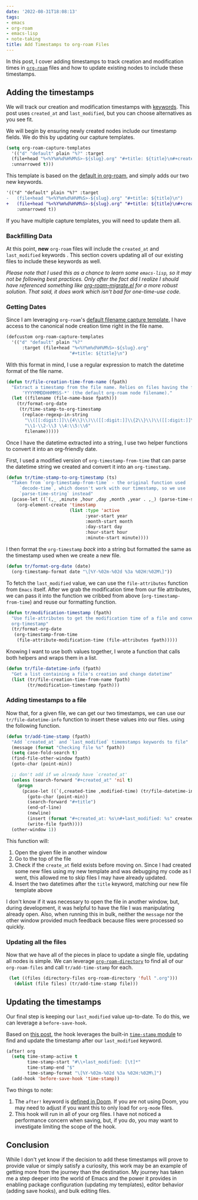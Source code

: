```yaml
---
date: '2022-08-31T18:08:13'
tags:
- emacs
- org-roam
- emacs-lisp
- note-taking
title: Add Timestamps to org-roam Files
---
```


In this post, I cover adding timestamps to track creation and modification times in [`org-roam`](https://github.com/org-roam/org-roam) files and how to update existing nodes to include these timestamps.

## Adding the timestamps

We will track our creation and modification timestamps with [keywords](https://orgmode.org/worg/dev/org-syntax.html#Keywords). This post uses `created_at` and `last_modified`, but you can choose alternatives as you see fit.

We will begin by ensuring newly created nodes include our timestamp fields. We do this by updating our capture templates.

```el
(setq org-roam-capture-templates
  '(("d" "default" plain "%?" :target
  (file+head "%<%Y%m%d%H%M%S>-${slug}.org" "#+title: ${title}\n#+created_at: %U\n#+last_modified: %U\n\n\n")
  :unnarrowed t)))
```

This template is based on the [default in org-roam](https://github.com/org-roam/org-roam/blob/c3867619147175faf89ed8f3e90a1e67a4fd9655/org-roam-capture.el#L41-L45), and simply adds our two new keywords.

```diff
'(("d" "default" plain "%?" :target
-   (file+head "%<%Y%m%d%H%M%S>-${slug}.org" "#+title: ${title}\n")
+   (file+head "%<%Y%m%d%H%M%S>-${slug}.org" "#+title: ${title}\n#+created_at: %U\n#+last_modified: %U\n\n\n")
    :unnarrowed t))
```

If you have multiple capture templates, you will need to update them all.

### Backfilling Data

At this point, **new** `org-roam` files will include the `created_at` and `last_modified` keywords . This section covers updating all of our existing files to include these keywords as well.

_Please note that I used this as a chance to learn some `emacs-lisp`, so it may not be following best practices. Only after the fact did I realize I should have referenced something like [org-roam-migrate.el](https://github.com/org-roam/org-roam/blob/main/org-roam-migrate.el) for a more robust solution. That said, it does work which isn't bad for one-time-use code._

### Getting Dates

Since I am leveraging `org-roam`'s [default filename capture template](https://github.com/org-roam/org-roam/blob/7f453f3fffb924ca4ae3f8d34cabc03fbcae0127/org-roam-capture.el#L43), I have access to the canonical node creation time right in the file name.

```el
(defcustom org-roam-capture-templates
  '(("d" "default" plain "%?"
      :target (file+head "%<%Y%m%d%H%M%S>-${slug}.org"
                        "#+title: ${title}\n")
```

With this format in mind, I use a regular expression to match the datetime format of the file name.

```el
(defun tr/file-creation-time-from-name (fpath)
  "Extract a timestamp from the file name. Relies on files having the format
      'YYYYMMDDHHMMSS-*' (the default org-roam node filename)."
  (let ((filename (file-name-base fpath)))
    (tr/format-org-date
     (tr/time-stamp-to-org-timestamp
      (replace-regexp-in-string
       "\\([[:digit:]]\\{4\\}\\)\\([[:digit:]]\\{2\\}\\)\\([[:digit:]]\\{2\\}\\)\\([[:digit:]]\\{2\\}\\)\\([[:digit:]]\\{2\\}\\)\\([[:digit:]]\\{2\\}\\)-.*"
       "\\1-\\2-\\3 \\4:\\5:\\6"
       filename)))))
```

Once I have the datetime extracted into a string, I use two helper functions to convert it into an org-friendly date.

First, I used a modified version of `org-timestamp-from-time` that can parse the datetime string we created and convert it into an `org-timestamp`.

```el
(defun tr/time-stamp-to-org-timestamp (ts)
  "Taken from `org-timestamp-from-time` - the original function used
     `decode-time`, which doesn't work with our timestamp, so we use
     `parse-time-string` instead"
  (pcase-let ((`(,_ ,minute ,hour ,day ,month ,year . ,_) (parse-time-string ts)))
    (org-element-create 'timestamp
                        (list :type 'active
                              :year-start year
                              :month-start month
                              :day-start day
                              :hour-start hour
                              :minute-start minute))))
```

I then format the `org-timestamp` _back_ into a string but formatted the same as the timestamp used when we create a new file.

```el
(defun tr/format-org-date (date)
  (org-timestamp-format date "\[%Y-%02m-%02d %3a %02H:%02M\]"))
```

To fetch the `last_modified` value, we can use the `file-attributes` function from `Emacs` itself. After we grab the modification time from our file attributes, we can pass it into the function we cribbed from above (`org-timestamp-from-time`) and reuse our formatting function.

```el
(defun tr/modification-timestamp (fpath)
  "Use file-attributes to get the modification time of a file and convert it to an
  org-timestamp"
  (tr/format-org-date
   (org-timestamp-from-time
    (file-attribute-modification-time (file-attributes fpath)))))
```

Knowing I want to use both values together, I wrote a function that calls both helpers and wraps them in a list.

```el
(defun tr/file-datetime-info (fpath)
  "Get a list containing a file's creation and change datetime"
  (list (tr/file-creation-time-from-name fpath)
        (tr/modification-timestamp fpath)))
```

### Adding timestamps to a file

Now that, for a given file, we can get our two timestamps, we can use our `tr/file-datetime-info` function to insert these values into our files. using the following function.

```el
(defun tr/add-time-stamp (fpath)
  "Add `created_at` and `last_modified` timemstamps keywords to file"
  (message (format "Checking file %s" fpath))
  (setq case-fold-search t)
  (find-file-other-window fpath)
  (goto-char (point-min))

  ;; don't add if we already have `created_at'
  (unless (search-forward "#+created_at" 'nil t)
    (progn
      (pcase-let ((`(,created-time ,modified-time) (tr/file-datetime-info fpath)))
        (goto-char (point-min))
        (search-forward "#+title")
        (end-of-line)
        (newline)
        (insert (format "#+created_at: %s\n#+last_modified: %s" created-time modified-time))
        (write-file fpath))))
  (other-window 1))
```

This function will:

1.  Open the given file in another window
2.  Go to the top of the file
3.  Check if the `create_at` field exists before moving on. Since I had created some new files using my new template and was debugging my code as I went, this allowed me to skip files I may have already updated.
4.  Insert the two datetimes after the `title` keyword, matching our new file template above

I don't know if it was necessary to open the file in another window, but, during development, it was helpful to have the file I was manipulating already open. Also, when running this in bulk, neither the `message` nor the other window provided much feedback because files were processed so quickly.

### Updating all the files

Now that we have all of the pieces in place to update a single file, updating all nodes is simple. We can leverage [`org-roam-directory`](https://github.com/org-roam/org-roam/blob/7f453f3fffb924ca4ae3f8d34cabc03fbcae0127/org-roam.el#L115-L119) to find all of our `org-roam-files` and call `tr/add-time-stamp` for each.

```el
 (let ((files (directory-files org-roam-directory 'full ".org")))
   (dolist (file files) (tr/add-time-stamp file)))
```

## Updating the timestamps

Our final step is keeping our `last_modified` value up-to-date. To do this, we can leverage a `before-save-hook`.

Based on [this post](https://org-roam.discourse.group/t/update-a-field-last-modified-at-save/321/18), the hook leverages the built-in [`time-stamp` module](https://www.emacswiki.org/emacs/TimeStamp) to find and update the timestamp after our `last_modified` keyword.

```el
(after! org
  (setq time-stamp-active t
        time-stamp-start "#\\+last_modified: [\t]*"
        time-stamp-end "$"
        time-stamp-format "\[%Y-%02m-%02d %3a %02H:%02M\]")
  (add-hook 'before-save-hook 'time-stamp))
```

Two things to note:

1.  The `after!` keyword is [defined in Doom](https://github.com/doomemacs/doomemacs/blob/c44bc81a05f3758ceaa28921dd9c830b9c571e61/lisp/doom-lib.el#L496). If you are not using Doom, you may need to adjust if you want this to only load for `org-mode` files.
2.  This hook will run in all of your org files. I have not noticed a performance concern when saving, but, if you do, you may want to investigate limiting the scope of the hook.

## Conclusion

While I don't yet know if the decision to add these timestamps will prove to provide value or simply satisfy a curiosity, this work may be an example of getting more from the journey than the destination. My journey has taken me a step deeper into the world of Emacs and the power it provides in enabling package configuration (updating my templates), editor behavior (adding save hooks), and bulk editing files.
